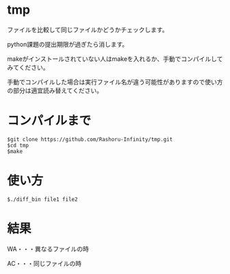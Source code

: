 # tmp
ファイルを比較して同じファイルかどうかチェックします。

python課題の提出期限が過ぎたら消します。

makeがインストールされていない人はmakeを入れるか、手動でコンパイルしてみてください。

手動でコンパイルした場合は実行ファイル名が違う可能性がありますので使い方の部分は適宜読み替えてください。

# コンパイルまで
```
$git clone https://github.com/Rashoru-Infinity/tmp.git
$cd tmp
$make
```

# 使い方
```
$./diff_bin file1 file2
```

# 結果
WA・・・異なるファイルの時

AC・・・同じファイルの時
